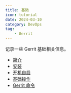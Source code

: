 ```yaml
---
title: 基础
icon: tutorial
date: 2024-03-10
category: DevOps
tag:
    - Gerrit
---
```


记录一些 Gerrit 基础相关信息。

<!-- more -->

- [简介](./introduction.md)
- [安装](./install.md)
- [开机自启](./self_start.md)
- [基础操作](./basic_operation.md)
- [Gerrit 命令](./command.md)
